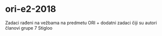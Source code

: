 # ori-e2-2018
Zadaci rađeni na vežbama na predmetu ORI + dodatni zadaci čiji su autori članovi grupe 7
Stigloo
